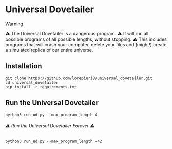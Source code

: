 # Universal Dovetailer

> [!WARNING]
> :warning: The Universal Dovetailer is a dangerous program. 
> :warning: It will run all possible programs of all possible lengths, without stopping.
> :warning: This includes programs that will crash your computer, delete your files and (might!) create a simulated replica of our entire universe.

## Installation 



```
git clone https://github.com/lorepieri8/universal_dovetailer.git
cd universal_dovetailer
pip install -r requirements.txt
```

## Run the Universal Dovetailer


```
python3 run_ud.py --max_program_length 4
```

###### :warning: Run the Universal Dovetailer Forever :warning:



```
python3 run_ud.py --max_program_length -42
```

